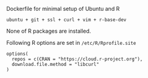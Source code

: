Dockerfile for minimal setup of Ubuntu and R
```
ubuntu + git + ssl + curl + vim + r-base-dev
```
None of R packages are installed.

Following R options are set in `/etc/R/Rprofile.site`
```
options(
  repos = c(CRAN = "https://cloud.r-project.org"),
  download.file.method = "libcurl"
)
```
